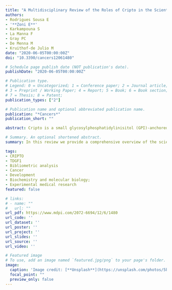 ```yaml
---
title: "A Multidisciplinary Review of the Roles of Cripto in the Scientific Literature Through a Bibliometric Analysis of its Biological Roles"
authors:
- Rodrigues Sousa E 
- '**Zoni E**' 
- Karkampouna S 
- La Manna F 
- Gray PC
- De Menna M
- Kruithof-de Julio M
date: "2020-06-05T00:00:00Z"
doi: "10.3390/cancers12061480"

# Schedule page publish date (NOT publication's date).
publishDate: "2020-06-05T00:00:00Z"

# Publication type.
# Legend: 0 = Uncategorized; 1 = Conference paper; 2 = Journal article;
# 3 = Preprint / Working Paper; 4 = Report; 5 = Book; 6 = Book section;
# 7 = Thesis; 8 = Patent;
publication_types: ["2"]

# Publication name and optional abbreviated publication name.
publication: "*Cancers*"
publication_short: ""

abstract: Cripto is a small glycosylphosphatidylinisitol (GPI)-anchored and secreted oncofetal protein that plays important roles in regulating normal physiological processes, including stem cell differentiation, embryonal development, and tissue growth and remodeling, as well as pathological processes such as tumor initiation and progression. Cripto functions as a co-receptor for TGF-β ligands such as Nodal, GDF1, and GDF3. Soluble and secreted forms of Cripto also exhibit growth factor-like activity and activate SRC/MAPK/PI3K/AKT pathways. Glucose-Regulated Protein 78 kDa (GRP78) binds Cripto at the cell surface and has been shown to be required for Cripto signaling via both TGF-β and SRC/MAPK/PI3K/AKT pathways. To provide a comprehensive overview of the scientific literature related to Cripto, we performed, for the first time, a bibliometric analysis of the biological roles of Cripto as reported in the scientific literature covering the last 10 years. We present different fields of knowledge in comprehensive areas of research on Cripto, ranging from basic to translational research, using a keyword-driven approach. Our ultimate aim is to aid the scientific community in conducting targeted research by identifying areas where research has been conducted so far and, perhaps more importantly, where critical knowledge is still missing.

# Summary. An optional shortened abstract.
summary: In this review we provide a comprehensive overview of the scientific literature related to Cripto using a bibliometric approach.

tags:
- CRIPTO
- TDGF1
- Bibliometric analysis 
- Cancer
- Development 
- Biochemistry and molecular biology; 
- Experimental medical research
featured: false

# links:
# - name: ""
#   url: ""
url_pdf: https://www.mdpi.com/2072-6694/12/6/1480
url_code: ''
url_dataset: ''
url_poster: ''
url_project: ''
url_slides: ''
url_source: ''
url_video: ''

# Featured image
# To use, add an image named `featured.jpg/png` to your page's folder. 
image:
  caption: 'Image credit: [**Unsplash**](https://unsplash.com/photos/5kXNhroW1_Y)'
  focal_point: ""
  preview_only: false
---
```


